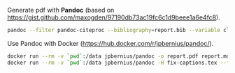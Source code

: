 
Generate pdf with **Pandoc** (based on https://gist.github.com/maxogden/97190db73ac19fc6c1d9beee1a6e4fc8).

```bash
pandoc --filter pandoc-citeproc --bibliography=report.bib --variable classoption=onecolumn --variable papersize=a4paper -V geometry:margin=1.5in -s report.md -o report.pdf
```

Use Pandoc with Docker (https://hub.docker.com/r/jpbernius/pandoc/).

```bash
docker run --rm -v `pwd`:/data jpbernius/pandoc -o report.pdf report.md
docker run --rm -v `pwd`:/data jpbernius/pandoc -H fix-captions.tex --filter pandoc-citeproc --bibliography=report.bib --variable classoption=onecolumn --variable papersize=a4paper -V geometry:margin=1.5in -s report.md -o report.pdf
```
